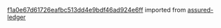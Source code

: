 [f1a0e67d61726eafbc513dd4e9bdf46ad924e6ff](https://github.com/insolar/assured-ledger/commit/f1a0e67d61726eafbc513dd4e9bdf46ad924e6ff) imported from [assured-ledger](https://github.com/insolar/assured-ledger)
